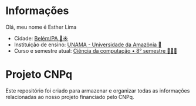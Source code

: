 # Informações
Olá, meu nome é Esther Lima 
- Cidade: [Belém/PA 🫠☀️](https://www.google.com/maps/place/Bel%C3%A9m+-+PA/@-1.2730057,-48.4602662,11z/data=!3m1!4b1!4m6!3m5!1s0x92a46669f5986e5f:0xe336db2d6ab189cc!8m2!3d-1.4563073!4d-48.5012804!16s%2Fg%2F11b62z1mg8?entry=ttu)
- Instituição de ensino: [UNAMA - Universidade da Amazônia 🏫](https://www.unama.br/)
- Curso e semestre atual: [Ciência da computação • 8° semestre 👩🏻‍💻](https://pt.wikipedia.org/wiki/Ci%C3%AAncia_da_computa%C3%A7%C3%A3o)

# Projeto CNPq 
Este repositório foi criado para armazenar e organizar todas as informações relacionadas ao nosso projeto financiado pelo CNPq.

